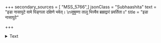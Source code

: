 +++
secondary_sources = [ "MSS_5766",]
jsonClass = "Subhaashita"
text = "इडा नासापुटे वामे पिङ्गला दक्षिणे भवेत्।  \nसुषुम्णा तालु भित्त्वैव ब्रह्मद्वारं प्रवर्तिता॥"
title = "इडा नासापुटे"

+++

<details><summary>Text</summary>

इडा नासापुटे वामे पिङ्गला दक्षिणे भवेत्।  
सुषुम्णा तालु भित्त्वैव ब्रह्मद्वारं प्रवर्तिता॥
</details>
